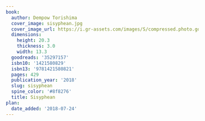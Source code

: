 ```yaml
---
book:
  author: Dempow Torishima
  cover_image: sisyphean.jpg
  cover_image_url: https://i.gr-assets.com/images/S/compressed.photo.goodreads.com/books/1513109104l/35297157._SX98_.jpg
  dimensions:
    height: 20.3
    thickness: 3.0
    width: 13.3
  goodreads: '35297157'
  isbn10: '1421580829'
  isbn13: '9781421580821'
  pages: 429
  publication_year: '2018'
  slug: sisyphean
  spine_color: '#8f8276'
  title: Sisyphean
plan:
  date_added: '2018-07-24'
---
```

